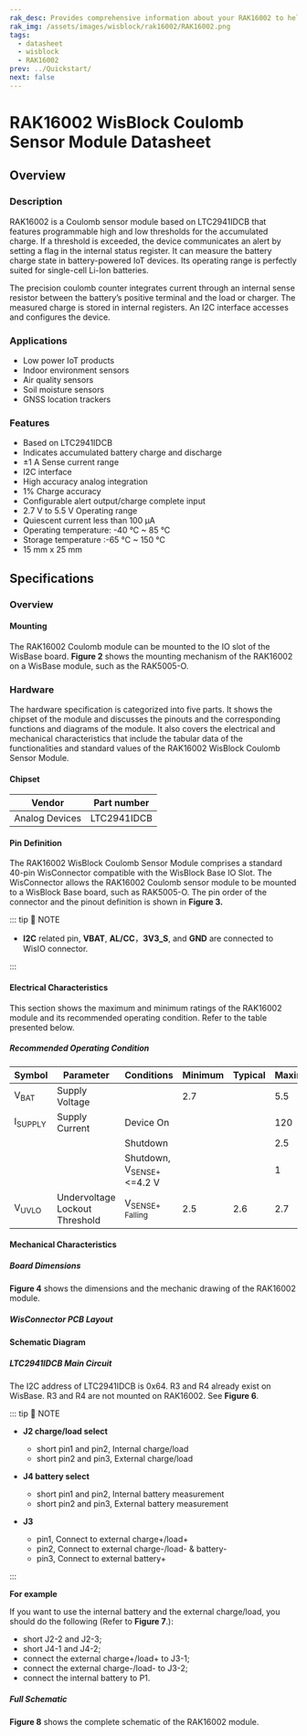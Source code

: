 ```yaml
---
rak_desc: Provides comprehensive information about your RAK16002 to help you use it. This information includes technical specifications, characteristics, and requirements, and it also discusses the device components.
rak_img: /assets/images/wisblock/rak16002/RAK16002.png
tags:
  - datasheet
  - wisblock
  - RAK16002
prev: ../Quickstart/
next: false
---
```


# RAK16002 WisBlock Coulomb Sensor Module Datasheet

## Overview

### Description

RAK16002 is a Coulomb sensor module based on LTC2941IDCB that features programmable high and low thresholds for the accumulated charge. If a threshold is exceeded, the device communicates an alert by setting a flag in the internal status register. It can measure the battery charge state in battery-powered IoT devices. Its operating range is perfectly suited for single-cell Li-Ion batteries.

The precision coulomb counter integrates current through an internal sense resistor between the battery’s positive terminal and the load or charger. The measured charge is stored in internal registers. An I2C interface accesses and configures the device.

### Applications

  * Low power IoT products
  * Indoor environment sensors
  * Air quality sensors
  * Soil moisture sensors
  * GNSS location trackers

### Features

  * Based on LTC2941IDCB
  * Indicates accumulated battery charge and discharge
  * ±1&nbsp;A Sense current range
  * I2C interface
  * High accuracy analog integration
  * 1% Charge accuracy
  * Configurable alert output/charge complete input
  * 2.7&nbsp;V to 5.5&nbsp;V Operating range
  * Quiescent current less than 100&nbsp;µA
  * Operating temperature: -40&nbsp;°C ~ 85&nbsp;°C
  * Storage temperature :-65&nbsp;°C ~ 150&nbsp;°C
  * 15&nbsp;mm x 25&nbsp;mm

## Specifications

### Overview

<rk-img
  src="/assets/images/wisblock/rak16002/datasheet/rak16002_overview.png"
  width="30%"
  caption="RAK16002 top and back view"
/>

#### Mounting

The RAK16002 Coulomb module can be mounted to the IO slot of the WisBase board. **Figure 2** shows the mounting mechanism of the RAK16002 on a WisBase module, such as the RAK5005-O.

<rk-img
  src="/assets/images/wisblock/rak16002/datasheet/image-20210225140433974.png"
  width="60%"
  caption="RAK16002 mounting mechanism on a WisBlock Base module"
/>

### Hardware

The hardware specification is categorized into five parts. It shows the chipset of the module and discusses the pinouts and the corresponding functions and diagrams of the module. It also covers the electrical and mechanical characteristics that include the tabular data of the functionalities and standard values of the RAK16002 WisBlock Coulomb Sensor Module.

####  Chipset

| Vendor         | Part number |
| -------------- | ----------- |
| Analog Devices | LTC2941IDCB |

#### Pin Definition

The RAK16002 WisBlock Coulomb Sensor Module comprises a standard 40-pin WisConnector compatible with the WisBlock Base IO Slot. The WisConnector allows the RAK16002 Coulomb sensor module to be mounted to a WisBlock Base board, such as RAK5005-O. The pin order of the connector and the pinout definition is shown in **Figure 3.**


<rk-img
  src="/assets/images/wisblock/rak16002/datasheet/378444333-rak16002_pinouts.svg"
  width="60%"
  caption="RAK16002 WisBlock Coulomb Sensor Module pinout"
/>

::: tip 📝 NOTE

- **I2C** related pin, **VBAT**, **AL/CC**，**3V3_S**, and **GND** are connected to WisIO connector.

:::

#### Electrical Characteristics

This section shows the maximum and minimum ratings of the RAK16002 module and its recommended operating condition. Refer to the table presented below.

##### Recommended Operating Condition

| Symbol             | Parameter                      | Conditions                                | Minimum | Typical | Maximum | Unit |
| ------------------ | ------------------------------ | ----------------------------------------- | ------- | ------- | ------- | ---- |
| V<sub>BAT</sub>    | Supply Voltage                 |                                           | 2.7     |         | 5.5     | V    |
| I<sub>SUPPLY</sub> | Supply Current                 | Device On                                 |         |         | 120     | uA   |
|                    |                                | Shutdown                                  |         |         | 2.5     | uA   |
|                    |                                | Shutdown, V<sub>SENSE+</sub> <=4.2&nbsp;V |         |         | 1       | uA   |
| V<sub>UVLO</sub>   | Undervoltage Lockout Threshold | V<sub>SENSE+ Falling</sub>                | 2.5     | 2.6     | 2.7     | V    |


#### Mechanical Characteristics

##### Board Dimensions

**Figure 4** shows the dimensions and the mechanic drawing of the RAK16002 module.

<rk-img
  src="/assets/images/wisblock/rak16002/datasheet/image-20210225140446062.png"
  width="80%"
  caption="RAK16002 WisBlock Coulomb Sensor Module mechanic drawing"
/>

##### WisConnector PCB Layout

<rk-img
  src="/assets/images/wisblock/rak16002/datasheet/image-20201228093039748.png"
  width="100%"
  caption="WisConnector PCB footprint and recommendations"
/>

#### Schematic Diagram

##### LTC2941IDCB Main Circuit

The I2C address of LTC2941IDCB is 0x64. R3 and R4 already exist on WisBase. R3 and R4 are not mounted on RAK16002. See **Figure 6**.

::: tip 📝 NOTE

- **J2  charge/load select**
  - short pin1 and pin2, Internal charge/load
  - short pin2 and pin3, External charge/load

- **J4 battery select**
  - short pin1 and pin2, Internal battery measurement
  - short pin2 and pin3, External battery measurement

- **J3**
  - pin1, Connect to external charge+/load+
  - pin2, Connect to external charge-/load- & battery-
  - pin3, Connect to external battery+

:::

<b> For example </b>

If you want to use the internal battery and the external charge/load, you should do the following (Refer to **Figure 7**.):
- short J2-2 and J2-3;
- short J4-1 and J4-2;
- connect the external charge+/load+ to J3-1;
- connect the external charge-/load- to J3-2;
- connect the internal battery to P1.



<rk-img
  src="/assets/images/wisblock/rak16002/datasheet/rak16002_main_circuit.png"
  width="80%"
  caption="RAK16002 main circuit"
/>

<rk-img
  src="/assets/images/wisblock/rak16002/datasheet/rak16002_jumper.svg"
  width="40%"
  caption="RAK16002 jumper and battery connectors"
/>

##### Full Schematic

**Figure 8** shows the complete schematic of the RAK16002 module.

<rk-img
  src="/assets/images/wisblock/rak16002/datasheet/rak16002_schematic.png"
  width="100%"
  caption="RAK16002 WisBlock Coulomb Sensor Module schematic"
/>